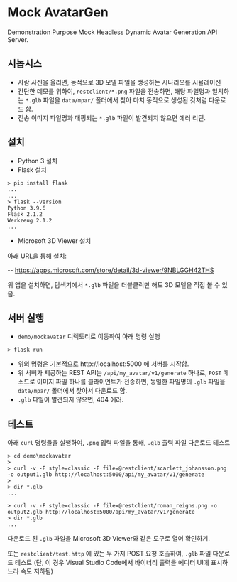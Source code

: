 # Mock AvatarGen

Demonstration Purpose Mock Headless Dynamic Avatar Generation API Server.

## 시놉시스

- 사람 사진을 올리면, 동적으로 3D 모델 파일을 생성하는 시나리오를 시뮬레이션
- 간단한 데모를 위하여, `restclient/*.png` 파일을 전송하면,
  해당 파일명과 일치하는 `*.glb` 파일을 `data/mpar/` 폴더에서 찾아
  마치 동적으로 생성된 것처럼 다운로드 함.
- 전송 이미지 파일명과 매핑되는 `*.glb` 파일이 발견되지 않으면 에러 리턴.

## 설치

- Python 3 설치
- Flask 설치

```
> pip install flask
...
...
> flask --version
Python 3.9.6
Flask 2.1.2
Werkzeug 2.1.2
...
```

- Microsoft 3D Viewer 설치

아래 URL을 통해 설치:

  -- https://apps.microsoft.com/store/detail/3d-viewer/9NBLGGH42THS

위 앱을 설치하면, 탐색기에서 `*.glb` 파일을 더블클릭만 해도 3D 모델을 직접 볼 수 있음.

## 서버 실행

- `demo/mockavatar` 디렉토리로 이동하여 아래 명령 실행
```
> flask run
```

- 위의 명령은 기본적으로 http://localhost:5000 에 서버를 시작함.
- 위 서버가 제공하는 REST API는 `/api/my_avatar/v1/generate` 하나로,
  `POST` 메소드로 이미지 파일 하나를 클라이언트가 전송하면,
  동일한 파일명의 `.glb` 파일을 `data/mpar/` 폴더에서 찾아서 다운로드 함.
- `.glb` 파일이 발견되지 않으면, 404 에러.

## 테스트

아래 `curl` 명령들을 실행하여, `.png` 입력 파일을 통해, `.glb` 출력 파일 다운로드 테스트

```
> cd demo\mockavatar
> 
> curl -v -F style=classic -F file=@restclient/scarlett_johansson.png -o output1.glb http://localhost:5000/api/my_avatar/v1/generate
>
> dir *.glb
...

> curl -v -F style=classic -F file=@restclient/roman_reigns.png -o output2.glb http://localhost:5000/api/my_avatar/v1/generate
> dir *.glb
...
```

다운로드 된 `.glb` 파일을 Microsoft 3D Viewer와 같은 도구로 열어 확인하기.

또는 `restclient/test.http` 에 있는 두 가지 POST 요청 호출하여, `.glb` 파일 다운로드 테스트
(단, 이 경우 Visual Studio Code에서 바이너리 출력을 에디터 UI에 표시하느라 속도 저하됨)
